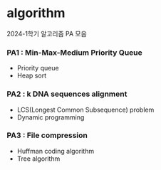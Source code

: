 # algorithm

2024-1학기 알고리즘 PA 모음

### PA1 : Min-Max-Medium Priority Queue

- Priority queue
- Heap sort

### PA2 : k DNA sequences alignment

- LCS(Longest Common Subsequence) problem
- Dynamic programming

### PA3 : File compression

- Huffman coding algorithm
- Tree algorithm

